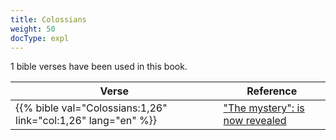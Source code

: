 ```yaml
---
title: Colossians
weight: 50
docType: expl
---
```


1 bible verses have been used in this book.

| Verse | Reference |
|-------|-----------|
| {{% bible val="Colossians:1,26" link="col:1,26" lang="en" %}} | ["The mystery": is now revealed](/expl/background/structure/the-three-mysteries#e458) |
